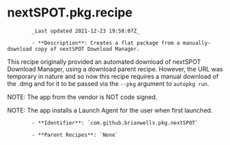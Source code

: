 # nextSPOT.pkg.recipe

            _Last updated 2021-12-23 19:58:07Z_

            - **Description**: Creates a flat package from a manually-download copy of nextSPOT Download Manager.

This recipe originally provided an automated download of nextSPOT Download Manager,
using a download parent recipe. However, the URL was temporary in nature and so now
this recipe requires a manual download of the .dmg and for it to be passed via the
`--pkg` argument to `autopkg run`.

NOTE: The app from the vendor is NOT code signed.

NOTE: The app installs a Launch Agent for the user when first launched.

            - **Identifier**: `com.github.brianwells.pkg.nextSPOT`

            - **Parent Recipes**: `None`